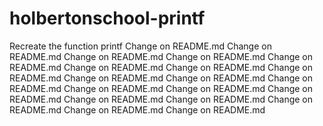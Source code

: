 # holbertonschool-printf
Recreate the function printf
 Change on README.md 
 Change on README.md 
 Change on README.md 
 Change on README.md 
 Change on README.md 
 Change on README.md 
 Change on README.md 
 Change on README.md 
 Change on README.md 
 Change on README.md 
 Change on README.md 
 Change on README.md 
 Change on README.md 
 Change on README.md 
 Change on README.md 
 Change on README.md 
 Change on README.md 
 Change on README.md 
 Change on README.md 
